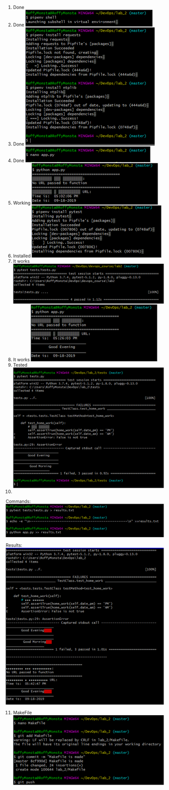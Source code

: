 1. Done
2. Done
![2](./img/2.PNG)
3. Done
![3](./img/3.PNG)
4. Done
![4](./img/4.PNG)
5. Working
![5](./img/5.png)
6. Installed
![6](./img/6.PNG)
7. It works
![7](./img/7.PNG)
8. It works
![8](./img/8.PNG)
9. Tested
![9](./img/9.PNG)
10. 
Commands: ![10.1](./img/10.1.PNG)



Results: ![10.2](./img/10.2.PNG)
      
11. MakeFile
![11](./img/11.PNG)
